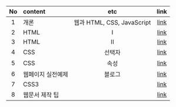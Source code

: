 |No|content|etc|link|
|:-:|:--|:-:|:-:|
|1| 개론|웹과 HTML, CSS, JavaScript|[link](./Introduction.md)|
|2| HTML|I|[link](./html_1.md)|
|3| HTML|II|[link](./html_2.md)|
|4| CSS |선택자|[link](./selector.md)|
|5| CSS |속성|[link](./attribute.md)|
|6| 웹페이지 실전예제|블로그|[link](./shop.md)|
|7| CSS3||[link](css.md)|
|8| 웹문서 제작 팁||[link](tip.md)|
